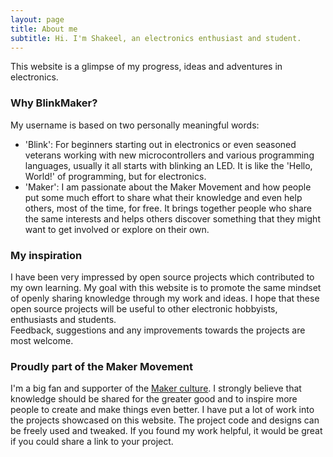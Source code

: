 ```yaml
---
layout: page
title: About me
subtitle: Hi. I'm Shakeel, an electronics enthusiast and student.
---
```


This website is a glimpse of my progress, ideas and adventures in electronics.  

### Why BlinkMaker?
My username is based on two personally meaningful words: 
* 'Blink': For beginners starting out in electronics or even seasoned veterans working with new microcontrollers and various programming languages, usually it all starts with blinking an LED. It is like the 'Hello, World!' of programming, but for electronics.  
* 'Maker': I am passionate about the Maker Movement and how people put some much effort to share what their knowledge and even help others, most of the time, for free. It brings together people who share the same interests and helps others discover something that they might want to get involved or explore on their own.

### My inspiration
I have been very impressed by open source projects which contributed to my own learning. My goal with this website is to promote the same mindset of openly sharing knowledge through my work and ideas. I hope that these open source projects will be useful to other electronic hobbyists, enthusiasts and students.  
Feedback, suggestions and any improvements towards the projects are most welcome.

### Proudly part of the Maker Movement
I'm a big fan and supporter of the [Maker culture](https://en.wikipedia.org/wiki/Maker_culture). I strongly believe that knowledge should be shared for the greater good and to inspire more people to create and make things even better. I have put a lot of work into the projects showcased on this website. The project code and designs can be freely used and tweaked. If you found my work helpful, it would be great if you could share a link to your project.

